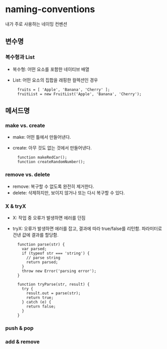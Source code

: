 naming-conventions
==================

내가 주로 사용하는 네이밍 컨벤션


## 변수명

### 복수형과 List
- 복수형: 어떤 요소를 포함한 네이티브 배열
- List: 어떤 요소의 집합을 래핑한 컬렉션인 경우

        fruits = [ 'Apple', 'Banana', 'Cherry' ];
        fruitList = new FruitList('Apple', 'Banana', 'Cherry');



## 메서드명

### make vs. create
- make: 어떤 틀에서 만들어낸다.
- create: 아무 것도 없는 것에서 만들어낸다.

        function makeRedCar();
        function createRandomNumber();


### remove vs. delete
- remove: 복구할 수 없도록 완전히 제거한다.
- delete: 삭제하지만, 보이지 않거나 또는 다시 복구할 수 있다.


### X & tryX
- X: 작업 중 오류가 발생하면 에러를 던짐
- tryX: 오류가 발생하면 에러를 잡고, 결과에 따라 true/false를 리턴함. 파라미터로 건낸 값에 결과를 할당함.

        function parse(str) {
          var parsed;
          if (typeof str === 'string') {
            // parse string
            return parsed;
          }
          throw new Error('parsing error');
        }

        function tryParse(str, result) {
          try {
            result.out = parse(str);
            return true;
          } catch (e) {
            return false;
          }
        }


### push & pop
### add & remove

